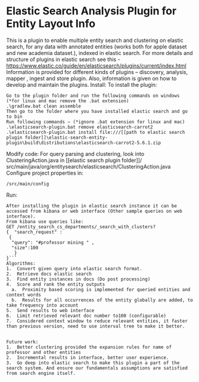 # Elastic Search Analysis Plugin for Entity Layout Info


This is a plugin to enable multiple entity search and clustering on elastic search, for any data with annotated entities (works both for apple dataset and new academia dataset.), indexed in elastic search. 
For more details and structure of plugins in elastic search see this - 
https://www.elastic.co/guide/en/elasticsearch/plugins/current/index.html
Information is provided for different kinds of plugins – discovery, analysis, mapper , ingest and store plugin. Also, information is given on how to develop and maintain the plugins.
Install:
To install the plugin:
```
Go to the plugin folder and run the following commands on windows (*for linux and mac remove the .bat extension)
.\gradlew.bat clean assemble
Then go to the folder where you have installed elastic search and go to bin 
Run following commands – (*ignore .bat extension for linux and mac)
.\elasticsearch-plugin.bat remove elasticsearch-carrot2
.\elasticsearch-plugin.bat install file:///[[path to elastic search plugin folder]]\elastic-search-entity-plugin\build\distributions\elasticsearch-carrot2-5.6.1.zip
```

Modify code:
For query parsing and clustering, look into ClusteringAction.java in
[[elastic search plugin folder]]/ src/main/java/org/entitysearch/elasticsearch/ClusteringAction.java
Configure project properties in:
```
/src/main/config 
```
Run:
```
After installing the plugin in elastic search instance it can be accessed from kibana or web interface (Other sample queries on web interface).
From kibana use queries like:
GET /entity_search_cs_departments/_search_with_clusters?
{  "search_request" :
 {
  "query": "#professor mining " ,    
  "size":100
   }
}```
Algorithms: 
1.  Convert given query into elastic search format. 
2.  Retrieve docs elastic search
3.  Find entity instances in docs (Do post processing)
4.  Score and rank the entity outputs
  a.  Proximity based scoring is implemented for queried entities and context words
  b.  Results for all occurrences of the entity globally are added, to take frequency into account
5.  Send results to web interface
6.  Limit retrieved relevant doc number to100 (configurable)
7.  Considered context window to reduce relevant entities, it faster than previous version, need to use interval tree to make it better. 


Future work:
1.  Better clustering provided the expansion rules for name of professor and other entities
2.  Incremental results in interface, better user experience.
3.  Go deep into elastic search to make this plugin a part of the search system. And ensure our fundamentals assumptions are satisfied from search engine itself. 

